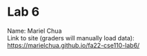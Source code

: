 # Lab 6
Name: Mariel Chua  
Link to site (graders will manually load data): https://marielchua.github.io/fa22-cse110-lab6/